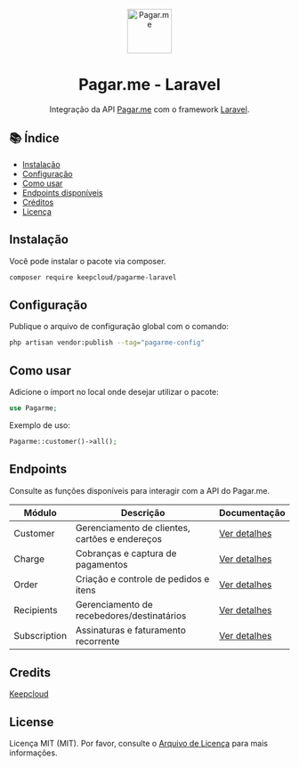 <p align="center">
  <img src="https://avatars.githubusercontent.com/u/3846050?s=200&v=4" alt="Pagar.me" width="80">
</p>

<h1 align="center">
    Pagar.me - Laravel
</h1>

<p align="center">
  Integração da API <a href="https://pagar.me">Pagar.me</a> com o framework <a href="https://laravel.com">Laravel</a>.
</p>

## 📚 Índice

-   [Instalação](#instalação)
-   [Configuração](#configuração)
-   [Como usar](#como-usar)
-   [Endpoints disponíveis](#endpoints)
-   [Créditos](#créditos)
-   [Licença](#licença)

## Instalação

Você pode instalar o pacote via composer.

```bash
composer require keepcloud/pagarme-laravel
```

## Configuração

Publique o arquivo de configuração global com o comando:

```bash
php artisan vendor:publish --tag="pagarme-config"
```

## Como usar

Adicione o import no local onde desejar utilizar o pacote:

```php
use Pagarme;
```

Exemplo de uso:

```php
Pagarme::customer()->all();
```

## Endpoints

Consulte as funções disponíveis para interagir com a API do Pagar.me.

| Módulo       | Descrição                                      | Documentação                         |
| ------------ | ---------------------------------------------- | ------------------------------------ |
| Customer     | Gerenciamento de clientes, cartões e endereços | [Ver detalhes](docs/CUSTOMER.md)     |
| Charge       | Cobranças e captura de pagamentos              | [Ver detalhes](docs/CHARGE.md)       |
| Order        | Criação e controle de pedidos e itens          | [Ver detalhes](docs/ORDER.md)        |
| Recipients   | Gerenciamento de recebedores/destinatários     | [Ver detalhes](docs/RECIPIENTS.md)   |
| Subscription | Assinaturas e faturamento recorrente           | [Ver detalhes](docs/SUBSCRIPTION.md) |

## Credits

[Keepcloud](https://github.com/Keepcloud)

## License

Licença MIT (MIT). Por favor, consulte o [Arquivo de Licença](LICENSE.md) para mais informações.
